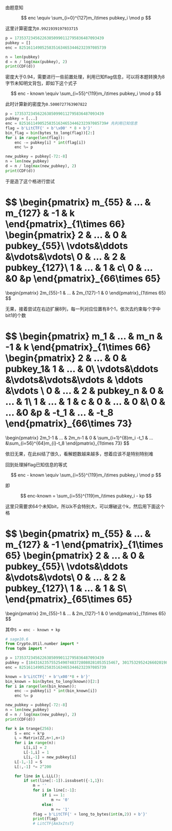 由题意知


$$
enc \equiv \sum_{i=0}^{127}m_i\times pubkey_i \mod p
$$


这里计算密度为`0.9921939197933715`

```py
p = 173537234562263850990112795836487093439
pubkey = []
enc = 82516114905258351634653446232397085739

n = len(pubkey)
d = n / log(max(pubkey), 2)
print(CDF(d))
```

密度大于0.94，需要进行一些前置处理，利用已知flag信息，可以将本题转换为8字节未知明文背包，即如下这个式子


$$
enc - known \equiv \sum_{i=55}^{119}m_i\times pubkey_i \mod p
$$


此时计算新的密度为`0.5000727763907822`

```py
p = 173537234562263850990112795836487093439
pubkey = [...]
enc = 82516114905258351634653446232397085739# 先利用已知信息
flag = b'LitCTF{' + b'\x00' * 8 + b'}'
bin_flag = bin(bytes_to_long(flag))[2:]
for i in range(len(flag)):
    enc -= pubkey[i] * int(flag[i])
    enc %= p

new_pubkey = pubkey[-72:-8]
n = len(new_pubkey)
d = n / log(max(new_pubkey), 2)
print(CDF(d))
```

于是造了这个格进行尝试


$$
\begin{pmatrix}
m_{55} & ... & m_{127} & -1 & k
\end{pmatrix}\_{1\times 66}
\begin{pmatrix}
2 & ... & 0  & pubkey_{55}\\
\vdots&\ddots &\vdots&\vdots\\
0 & ... & 2 & pubkey_{127}\\
1 & ... & 1  & c\\
0 & ... &0 &p
\end{pmatrix}\_{66\times 65}
=
\begin{pmatrix}
2m_{55}-1 & ... & 2m_{127}-1 & 0
\end{pmatrix}\_{1\times 65}
$$


无果，接着尝试在右边扩展8列，每一列对应位置有8个1，依次去约束每个字中bit1的个数


$$
\begin{pmatrix}
m_1 & ... & m_n & -1 & k 
\end{pmatrix}\_{1\times 66}
\begin{pmatrix}
2 & ... & 0  & pubkey_1& 1 & ... & 0\\
\vdots&\ddots &\vdots&\vdots&\vdots & \ddots &\vdots \\
0 & ... & 2 & pubkey_n & 0 & ... & 1\\
1 & ... & 1  & c & 0 & ... & 0 &\\
0 & ... &0 &p & -t_1 & ... & -t_8
\end{pmatrix}\_{66\times 73}
=
\begin{pmatrix}
2m_1-1 & ... & 2m_n-1 & 0 & \sum_{i=1}^{8}m_i -t_1 & ... &\sum_{i=56}^{64}m_{i}-t_8 
\end{pmatrix}\_{1\times 73}
$$


依旧无果，在此纠结了很久，看解题数越来越多，想着应该不是特别特别难

回到处理掉flag已知信息的等式


$$
enc - known \equiv \sum_{i=55}^{119}m_i\times pubkey_i \mod p
$$


即


$$
enc-known = \sum_{i=55}^{119}m_i\times pubkey_i - kp
$$


这里只需要求64个未知bit，所以k不会特别大，可以爆破这个k，然后用下面这个格


$$
\begin{pmatrix}
m_{55} & ... & m_{127} & -1
\end{pmatrix}\_{1\times 65}
\begin{pmatrix}
2 & ... & 0  & pubkey_{55}\\
\vdots&\ddots &\vdots&\vdots\\
0 & ... & 2 & pubkey_{127}\\
1 & ... & 1  & S\\
\end{pmatrix}\_{65\times 65}
=
\begin{pmatrix}
2m_{55}-1 & ... & 2m_{127}-1 & 0
\end{pmatrix}\_{1\times 65}
$$


其中`S = enc - known + kp`

```py
# sage10.6
from Crypto.Util.number import *
from tqdm import *

p = 173537234562263850990112795836487093439
pubkey = [184316235755254907483728080281053515467, 301753295242660201987730522100674059399, 214746865948159247109907445342727086153, 190710765981032078577562674498245824397, 331594659178887289573546882792969306963, 325241251857446530306000904015122540537, 183138087354043440402018216471847480597, 184024660891182404534278014517267677121, 221852419056451630727726571924370029193, 252122782233143392994310666727549089119, 175886223097788623718858806338121455451, 275410728642596840638045777234465661687, 251664694235514793799312335012668142813, 218645272462591891220065928162159215543, 312223630454310643034351163568776055567, 246969281206041998865813427647656760287, 314861458279166374375088099707870061461, 264293021895772608566300156292334238719, 300802209357110221724717494354120213867, 293825386566202476683406032420716750733, 280164880535680245461599240490036536891, 223138633045675121340315815489781884671, 194958151408670059556476901479795911187, 180523100489259027750075460231138785329, 180425435626797251881104654861163883059, 313871202884226454316190668965524324023, 184833541398593696671625353250714719537, 217497008601504809464374671355532403921, 246589067140439936215888566305171004301, 289015788017956436490096615142465503023, 301775305365100149653555500258867275677, 185893637147914858767269807046039030871, 319328260264390422708186053639594729851, 196198701308135383224057395173059054757, 231185775704496628532348037721799493511, 243973313872552840389840048418558528537, 213140279661565397451805047456032832611, 310386296949148370235845491986451639013, 228492979916155878048849684460007011451, 240557187581619139147592264130657066299, 187388364905654342761169670127101032713, 305292765113810142043496345097024570233, 303823809595161213886303993298011013599, 227663140954563126349665813092551336597, 257833881948992845466919654910838972461, 291249161813309696736659661907363469657, 228470133121759300620143703381920625589, 337912208888617180835513160742872043511, 252639095930536359128379880984347614689, 306613178720695137374121633131944714277, 328627523443531702430603855075960220403, 283995291614222889691668376952473718279, 185992200035693404743830210660606140043, 175575945935802771832062328390060568381, 239709736751531517044198331233711541211, 325191992201185112802734343474281930993, 285825734319916654888050222626163129503, 260820892372814862728958615462018022903, 271109638409686342632742230596810197399, 195432366301516284662210689868561107229, 252351678712166898804432075801905414141, 175869608753229067314866329908981554323, 212291732707466211705141589249474157597, 299891357045144243959903067354676661051, 271237385422923460052644584552894282763, 268702576849722796315440463412052409241, 198273535005705777854651218089804228523, 177684355989910045168511400849036259973, 189237944200991357454773904466163557789, 175427967765368330787115337317676160499, 270446056495616077936737430232108222303, 243318639972702711024520926308402316247, 223872107662231922057872197123261908053, 268995355861070998347238198063073079851, 244478236168888494353493404999149985963, 230731375083676409248450208772518041369, 231630208287176700035265642824425872113, 187649298194887119502654724235771449423, 264924369987111619306245625770849264491, 327092811483332202721992798797117253283, 274967838920225995524024619709213673571, 313836314009366857157961838519499192671, 181860768653760352435352944732117309357, 184011200837375425882494435177626368109, 246455975565763627776562816894916143559, 262208917125258935991543552004318662109, 334006940602786701813813048552124976177, 241119397420390120456580389194328607351, 255370083166310325724283692646412327547, 280056982387584554076672702548437488901, 190822826881447578202544631446213911541, 206119293866065537243159766877834200177, 289535246575130471484249052043282790337, 222004375767927951747133364917437739627, 186041951615746748538744491355290007923, 299120276948597373232905692530626175519, 268645812049699572580085139845553457511, 231990902203442306941381714523426756489, 259677531562170067444672097354970172129, 232573792063456357545735601063504090387, 268451806037215206985127877726665463011, 324266632324016349795115268035757999593, 323952615081869295386415078624753400501, 302316593553669781596237136546083536339, 235576231941572491681115931798290883659, 202271277470197960243533508432663735031, 172391954991101354275650988921310984563, 215333185856183701105529790905068832303, 335916893044781805453250006520700519353, 217268288923298532517983372665872329797, 265455575922780577837866687874732212733, 182194442259001995170676842797322170297, 180222796978664332193987060700843734759, 332629077640484670095070754759241249101, 238815683708676274248277883404136375767, 246167709707533867216616011486975023679, 188375282015595301232040104228085154549, 230675799347049231846866057019582889423, 290911573230654740468234181613682439691, 173178956820933028868714760884278201561, 340087079300305236498945763514358009773, 215775253913162994758086261347636015049, 286306008278685809877266756697807931889, 175231652202310718229276393280541484041, 230887015177563361309867021497576716609, 306478031708687513424095160106047572447, 172289054804425429042492673052057816187]
enc = 82516114905258351634653446232397085739

known = b'LitCTF{' + b'\x00'*8 + b'}'
bin_known = bin(bytes_to_long(known))[2:]
for i in range(len(bin_known)):
    enc -= pubkey[i] * int(bin_known[i])
    enc %= p

new_pubkey = pubkey[-72:-8]
n = len(new_pubkey)
d = n / log(max(new_pubkey), 2)
print(CDF(d))

for k in trange(256):
    S = enc + k*p
    L = Matrix(ZZ,n+1,n+1)
    for i in range(n):
        L[i,i] = 2
        L[-1,i] = 1
        L[i,-1] = new_pubkey[i]
    L[-1,-1] = S
    L[:,-1] *= 2^200

    for line in L.LLL():
        if set(line[:-1]).issubset({-1,1}):
            m = ''
            for i in line[:-1]:
                if i == 1:
                    m += '0'
                else:
                    m += '1'
            flag = b'LitCTF{' + long_to_bytes(int(m,2)) + b'}'
            print(flag)
            # LitCTF{Am3xItsT}
```









